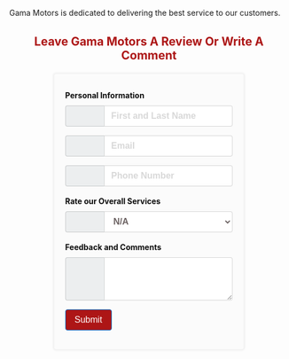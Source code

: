 <style>
  #feedback {
  max-width: 60%;
  width: 100%;
  margin: 10px auto;
  padding: 20px;
  border: solid 1px #f1f1f1;
  background: #fbfbfb;
  box-shadow: #e6e6e6 0 0 4px ;
  border-radius: 0.25rem;
}

@media (max-width: 720px) {
  #feedback{
    max-width: 90%;
  }
}

@media (max-width: 500px) {
  #feedback{
    padding: 10px;
  }
}

#fh2{
 padding: 2px 15px;
 color: #ad1616;
 text-align: center;
 
 
}

@media (max-width: 400px) {
  #fh2{
    font-size: 20px;
  }
}


.pinfo {
 margin: 8px auto;
 font-weight: bold;
 line-height: 1.5;
 color: #0d0d0d;
}
.form-group {
  margin-bottom: 1rem;
}
  
.form-control {
  display: block;
  width: 100%;
  padding: 0.5rem 0.75rem;
  font-size: 1rem;
  line-height: 1.25;
  font-weight: bold;
  color: #6C6262;
  background-color: #fff;
  background-image: none;
  -webkit-background-clip: padding-box;
          background-clip: padding-box;
  border: 1px solid rgba(0, 0, 0, 0.15);
  border-radius: 0.25rem;
  -webkit-transition: border-color ease-in-out 0.15s, -webkit-box-shadow ease-in-out 0.15s;
  transition: border-color ease-in-out 0.15s, -webkit-box-shadow ease-in-out 0.15s;
  -o-transition: border-color ease-in-out 0.15s, box-shadow ease-in-out 0.15s;
  transition: border-color ease-in-out 0.15s, box-shadow ease-in-out 0.15s;
  transition: border-color ease-in-out 0.15s, box-shadow ease-in-out 0.15s, -webkit-box-shadow ease-in-out 0.15s;
}

.form-control::-ms-expand {
  background-color: transparent;
  border: 0;
}

.form-control:focus {
  color: #696060;
  background-color: #fff;
  border-color: #5cb3fd;
  outline: none;
}

.form-control::-webkit-input-placeholder {
  color: grey;
  opacity: 0.3;
}

.form-control::-moz-placeholder {
  color: brown;
  opacity: 0.3;
}

.form-control:-ms-input-placeholder {
  color: blue;
  opacity: 0.3;
}

.form-control::placeholder {
  color: grey;
  opacity: 0.3;
}

.form-control:disabled, .form-control[readonly] {
  background-color: red;
  opacity: 1;
}

.form-control:disabled {
  cursor: not-allowed;
}

select.form-control:not([size]):not([multiple]) {
  height: calc(2.25rem + 2px);
}

select.form-control:focus::-ms-value {
  color: green;
  background-color: #fff;
}

.form-control-file,
.form-control-range {
  display: block;
}

.input-group {
  position: relative;
  display: -webkit-box;
  display: -webkit-flex;
  display: -ms-flexbox;
  display: flex;
  width: 100%;
}

.input-group .form-control {
  position: relative;
  z-index: 2;
  -webkit-box-flex: 1;
  -webkit-flex: 1 1 auto;
      -ms-flex: 1 1 auto;
          flex: 1 1 auto;
  width: 1%;
  margin-bottom: 0;
}

.input-group .form-control:focus, .input-group .form-control:active, .input-group .form-control:hover {
  z-index: 3;
}

.input-group-addon,
.input-group-btn,
.input-group .form-control {
  display: -webkit-box;
  display: -webkit-flex;
  display: -ms-flexbox;
  display: flex;
  -webkit-box-orient: vertical;
  -webkit-box-direction: normal;
  -webkit-flex-direction: column;
      -ms-flex-direction: column;
          flex-direction: column;
  -webkit-box-pack: center;
  -webkit-justify-content: center;
      -ms-flex-pack: center;
          justify-content: center;
}

.input-group-addon:not(:first-child):not(:last-child),
.input-group-btn:not(:first-child):not(:last-child),
.input-group .form-control:not(:first-child):not(:last-child) {
  border-radius: 0;
}

.input-group-addon,
.input-group-btn {
  white-space: nowrap;
  vertical-align: middle;
}

.input-group-addon {
  width: 45px;
  padding: 0.5rem 0.75rem;
  margin-bottom: 0;
  font-size: 1rem;
  font-weight: normal;
  line-height: 1.25;
  color: #2e2e2e;
  text-align: center;
  background-color: #eceeef;
  border: 1px solid rgba(0, 0, 0, 0.15);
  border-radius: 0.25rem;
}

.input-group-addon.form-control-sm,
.input-group-sm > .input-group-addon,
.input-group-sm > .input-group-btn > .input-group-addon.btn {
  padding: 0.25rem 0.5rem;
  font-size: 0.875rem;
  border-radius: 0.2rem;
}

.input-group-addon.form-control-lg,
.input-group-lg > .input-group-addon,
.input-group-lg > .input-group-btn > .input-group-addon.btn {
  padding: 0.75rem 1.5rem;
  font-size: 1.25rem;
  border-radius: 0.3rem;
}

.input-group-addon input[type="radio"],
.input-group-addon input[type="checkbox"] {
  margin-top: 0;
}

.input-group .form-control:not(:last-child),
.input-group-addon:not(:last-child),
.input-group-btn:not(:last-child) > .btn,
.input-group-btn:not(:last-child) > .btn-group > .btn,
.input-group-btn:not(:last-child) > .dropdown-toggle,
.input-group-btn:not(:first-child) > .btn:not(:last-child):not(.dropdown-toggle),
.input-group-btn:not(:first-child) > .btn-group:not(:last-child) > .btn {
  border-bottom-right-radius: 0;
  border-top-right-radius: 0;
}

.input-group-addon:not(:last-child) {
  border-right: 0;
}

.input-group .form-control:not(:first-child),
.input-group-addon:not(:first-child),
.input-group-btn:not(:first-child) > .btn,
.input-group-btn:not(:first-child) > .btn-group > .btn,
.input-group-btn:not(:first-child) > .dropdown-toggle,
.input-group-btn:not(:last-child) > .btn:not(:first-child),
.input-group-btn:not(:last-child) > .btn-group:not(:first-child) > .btn {
  border-bottom-left-radius: 0;
  border-top-left-radius: 0;
}

.form-control + .input-group-addon:not(:first-child) {
  border-left: 0;
}

.btn {
  display: inline-block;
  font-weight: normal;
  line-height: 1.25;
  text-align: center;
  white-space: nowrap;
  vertical-align: middle;
  -webkit-user-select: none;
     -moz-user-select: none;
      -ms-user-select: none;
          user-select: none;
  border: 1px solid transparent;
  padding: 0.5rem 1rem;
  font-size: 1rem;
  border-radius: 0.25rem;
  -webkit-transition: all 0.2s ease-in-out;
  -o-transition: all 0.2s ease-in-out;
  transition: all 0.2s ease-in-out;
}

.btn:focus, .btn:hover {
  text-decoration: none;
}

.btn:focus, .btn.focus {
  outline: 0;
  -webkit-box-shadow: 0 0 0 2px rgba(2, 117, 216, 0.25);
          box-shadow: 0 0 0 2px rgba(2, 117, 216, 0.25);
}

.btn.disabled, .btn:disabled {
  cursor: not-allowed;
  opacity: .3;
}

.btn:active, .btn.active {
  background-image: none;
}

a.btn.disabled,
fieldset[disabled] a.btn {
  pointer-events: none;
}

.btn-primary {
  color: #fff;
  background-color: #0275d8;
  border-color: #0275d8;
}

.btn-primary:hover {
  color: #fff;
  background-color: #025aa5;
  border-color: #01549b;
}

.btn-primary:focus, .btn-primary.focus {
  -webkit-box-shadow: 0 0 0 2px rgba(2, 117, 216, 0.5);
          box-shadow: 0 0 0 2px rgba(2, 117, 216, 0.5);
}

.btn-primary.disabled, .btn-primary:disabled {
  background-color: #0275d8;
  border-color: #0275d8;
}

.btn-primary:active, .btn-primary.active,
.show > .btn-primary.dropdown-toggle {
  color: #fff;
  background-color: #025aa5;
  background-image: none;
  border-color: #01549b;
}

</style>

Gama Motors is dedicated to delivering the best service to our customers.

 <script src="https://use.fontawesome.com/a6f0361695.js"></script>

<h2 id="fh2">Leave Gama Motors A Review Or Write A Comment</h2>

<form id="feedback" action="">
  <div class="pinfo">Personal Information</div>
  
<div class="form-group">
  <div class="col-md-4 inputGroupContainer">
  <div class="input-group">
  <span class="input-group-addon"><i class="fa fa-user"></i></span>
  <input  name="name" placeholder="First and Last Name" id="name" class="form-control"  type="text">
    </div>
  </div>
</div>

<div class="form-group">
  <div class="col-md-4 inputGroupContainer">
  <div class="input-group">
  <span class="input-group-addon"><i class="fa fa-envelope"></i></span>
    <input name="email" type="email" id="email" class="form-control" placeholder="Email">
     </div>
  </div>
</div>

<div class="form-group">
  <div class="col-md-4 inputGroupContainer">
  <div class="input-group">
  <span class="input-group-addon"><i class="fa fa-phone"></i></span>
  <input  name="phone" placeholder="Phone Number" id="phone" class="form-control"  type="text">
    </div>
  </div>
</div>

 <div class="pinfo">Rate our Overall Services</div>
  

<div class="form-group">
  <div class="col-md-4 inputGroupContainer">
  <div class="input-group">
  <span class="input-group-addon"><i class="fa fa-heart"></i></span>
   <select class="form-control" id="stars">
      <option value="N/A">N/A</option>
      <option value="1star">1</option>
      <option value="2stars">2</option>
      <option value="3stars">3</option>
      <option value="4stars">4</option>
      <option value="5stars">5</option>
    </select>
    </div>
  </div>
</div>

<div class="pinfo">Feedback and Comments</div>
<div class="form-group">
  <div class="col-md-4 inputGroupContainer">
  <div class="input-group">
  <span class="input-group-addon"><i class="fa fa-pencil"></i></span>
  <textarea class="form-control" id="comments" rows="3"></textarea>
  </div>
  </div>
</div>

 <button type="submit" class="btn btn-primary" onclick="connect()" style="background-color:#ad1616">Submit</button>

</form>

<script>

function connect(){
  const name = document.getElementById('name').value;
  const email = document.getElementById('email').value;
  const phone = document.getElementById('phone').value;
  const stars = document.getElementById('stars').value;
  const comments = document.getElementById('comments').value;


//   //checks for valid first and last name
//   const checker = false;
//   for(let i = 0; i < name.length; i++){
//     if(name[i] == " "){
//       checker = true;
//     }
//   }
//   if(checker == false){
//     var message = "Please input first AND last name";
//     alert(message);
//     return;
//   }
// }

// //checks for valid email
// const checker = false; 
// for(let j = 0; j < email.length; j++){
//   if(email[j] == "@"){
//     checker = true;
//   }
// }
// if(checker == false){
//   var mes = "Please input a valid email address";
//   alert(mes);
//   return;
// }

// for (let i = 0; i < dob.length; i++) {
//   if(dob[i] == "/" || dob.length != 10){
//     var message = "Please format date of birth using 0s and dashes (00-00-0000)";
//     alert(message);
//     return;
//   }
// }

  // const url = "https://breadbops.gq/api/person/post?email=" + email +"&password=" + password + "&name=" + name + "&dob=" + dob;
  const url = "https://breadbops.gq/api/reviewInventory/post/";

  var details = {
      'email': email,
      'stars': stars,
      'name': name,
      'comments': comments,
      'phone number' : phone
  };

  var formBody = [];
  for (var property in details) {
    var encodedKey = encodeURIComponent(property);
    var encodedValue = encodeURIComponent(details[property]);
    formBody.push(encodedKey + "=" + encodedValue);
  }
  formBody = formBody.join("&");
  
  const options = {
    method: 'POST', 
    mode: 'cors', // no-cors, *cors, same-origin
    cache: 'default', // *default, no-cache, reload, force-cache, only-if-cached
    credentials: 'same-origin', // include, *same-origin, omit
    headers: {
      // 'Content-Type': 'application/json'
      'Content-Type': 'application/x-www-form-urlencoded;charset=UTF-8'
    },
    body: formBody
  };

  fetch(url, options)
    .then(response => console.log(response.text()))
    .then(result => console.log(result))
    .catch(error => console.log('error', error));
  
}

</script>




